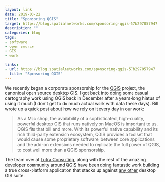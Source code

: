 ```yaml
---
layout: link
date: 2019-03-22
title: "Sponsoring QGIS"
target: https://blog.spatialnetworks.com/sponsoring-qgis-57b297057947
description: ""
categories: blog
tags:
- software
- open source
- GIS
- work

links:
- url: https://blog.spatialnetworks.com/sponsoring-qgis-57b297057947
  title: "Sponsoring QGIS"
---
```


We recently began a corporate sponsorship for the [QGIS](https://qgis.org/en/site/ "QGIS") project, the canonical open source desktop GIS. I got back into doing some casual cartography work using QGIS back in December after a years-long hiatus of using it much (I don't get to do much actual work with data these days). Bill wrote up a quick post about how we rely on it every day in our work:

> As a Mac shop, the availability of a sophisticated, high-quality, powerful desktop GIS that runs natively on MacOS is important to us. QGIS fits that bill and more. With its powerful native capability and its rich third-party extension ecosystem, QGIS provides a toolset that would cause some proprietary software, between core applications and the add-on extensions needed to replicate the full power of QGIS, to cost well more than a QGIS sponsorship.

The team over at [Lutra Consulting](https://www.lutraconsulting.co.uk/crowdfunding/macos-qgis/ "Lutra Consulting"), along with the rest of the amazing developer community around QGIS have been doing fantastic work building a true cross-platform application that stacks up against [any other](https://www.arcgis.com/index.html "ArcGIS") desktop GIS suite.
